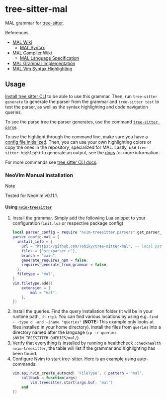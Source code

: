# tree-sitter-mal

MAL grammar for [tree-sitter](https://github.com/tree-sitter/tree-sitter).

References
- [MAL Wiki](https://github.com/mal-lang/mal-documentation/wiki)
  - [MAL Syntax](https://github.com/mal-lang/mal-documentation/wiki/MAL-Syntax)
- [MAL Compiler Wiki](https://github.com/mal-lang/malcompiler/wiki/)
  - [MAL Language Specification](https://github.com/mal-lang/malcompiler/wiki/MAL-language-specification)
- [MAL Grammar Implementation](https://github.com/mal-lang/mal-toolbox/blob/main/maltoolbox/language/compiler/mal.g4)
- [MAL Vim Syntax Highlighting](https://github.com/nkakouros-original/mal.vim)

## Usage
[Install tree sitter CLI](https://github.com/tree-sitter/tree-sitter/blob/master/cli/README.md) to be able to use this grammar. Then, run `tree-sitter generate` to generate the parser from the grammar and `tree-sitter test` to test the parser, as well as the syntax highlighting and code navigation queries.

To see the parse tree the parser generates, use the command [`tree-sitter parse`](https://tree-sitter.github.io/tree-sitter/cli/parse.html).

To use the highlight through the command line, make sure you have a [config file initialized](https://tree-sitter.github.io/tree-sitter/cli/init-config.html). Then, you can use your own highlighting colors or copy the ones in the repository, specialized for MAL. Lastly, use `tree-sitter highlight` to generate an output, see the [docs](https://tree-sitter.github.io/tree-sitter/cli/highlight.html) for more information.

For more commands see [tree sitter CLI docs](https://tree-sitter.github.io/tree-sitter/cli/index.html).

### NeoVim Manual Installation
> [!NOTE]
> Tested for NeoVim v0.11.1.

#### Using [`nvim-treesitter`](https://github.com/nvim-treesitter/nvim-treesitter/blob/master/README.md#adding-parsers)

1. Install the grammar. Simply add the following Lua snippet to your configuration (`init.lua` or respective package config)
    ```lua
    local parser_config = require "nvim-treesitter.parsers".get_parser_configs()
    parser_config.mal = {
      install_info = {
        url = "https://github.com/Tobiky/tree-sitter-mal", -- local path or git repo
        files = {"src/parser.c"},
        branch = "main",
        generate_requires_npm = false,
        requires_generate_from_grammar = false,
      },
      filetype = "mal",
    }
    vim.filetype.add({
        extension = {
            mal = "mal",
        },
    })
    ```
2. Install the queries. Find the query installation folder (it will be in your runtime path, `:h rtp`). You can find various locations by using e.g. `find ~ -type d -and -iname "queries"` (**NOTE:** This example only looks at files installed in your home directory). Install the files from `queries` into a directory named after the language (`cp -r queries $NVIM_TREESITTER_QUERIES/mal/`).
3. Verify that everything is installed by running a healthcheck `:checkhealth nvim-treesitter`, the table will list if the grammar and highlighting has been found.
4. Configure Nvim to start tree-sitter. Here is an example using auto-commands:
    ```lua
    vim.api.nvim_create_autocmd( 'FileType', { pattern = 'mal',
        callback = function(args)
            vim.treesitter.start(args.buf, 'mal')
        end
    })
    ```
